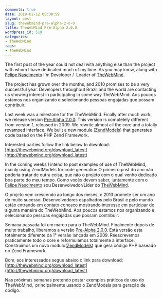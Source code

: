 ```yaml
---
comments: true
date: 2010-02-12 00:38:59
layout: post
slug: thewebmind-pre-alpha-2-0-0
title: TheWebMind Pre-Alpha 2.0.0
wordpress_id: 510
categories:
- TheWebMind
tags:
- TheWebMind
---
```


The first post of the year could not deal with anything  else than the project with whom I have dedicated much of my time.
As  you may know, along with [Felipe Nascimento](http://felipenascimento.org/en) i'm Developer /  Leader of [TheWebMind](http://thewebmind.org).

The project has grown over  the months, and 2010 promises to be a very successful year.
Developers  throughout Brazil and the world are contacting us showing interest in  participating in some way TheWebMind.
Aos poucos estamos nos organizando e selecionando pessoas engajadas que possam contribuir.

Last week was a milestone for the TheWebMind. Finally after much work, we  release version [Pre-Alpha 2.0.0](http://code.google.com/p/webmind/source/browse/#svn/tags/pre-alpha-2.0.0).
This version is completely different from  version 1, released in 2009.
We rewrite almost all the core and a  totally revamped interface.
We built a new  module ([ZendModels](http://docs.thewebmind.org/index.php?title=Modules#Native_ZendModels)) that generates code based on the PHP Zend Framework.

Interested parties follow the link below to download:
[http://thewebmind.org/download_latest](http://thewebmind.org/download_latest)

In the coming weeks I intend to post  examples of use of TheWebMind, mainly using ZendModels for code  generation.O primeiro post do ano não poderia tratar de outra coisa, que não o projeto com o qual venho dedicado boa parte do meu tempo.
Como vocês devem saber, juntamente com o [Felipe Nascimento](http://felipenascimento.org/en) sou Desenvolvedor/Líder do [TheWebMind](http://thewebmind.org).

O projeto vem crescendo ao longo dos meses, e 2010 promete ser um ano de muito sucesso.
Desenvolvedores espalhados pelo Brasil e pelo mundo estão entrando em contato conosco mostrando interesse em participar de alguma maneira do TheWebMind.
Aos poucos estamos nos organizando e selecionando pessoas engajadas que possam contribuir.

Semana passada foi um marco para o TheWebMind. Finalmente depois de muito trabalho, liberamos a versão [Pre-Alpha 2.0.0](http://code.google.com/p/webmind/source/browse/#svn/tags/pre-alpha-2.0.0).
Está versão esta totalmente diferente da 1° versão lançada em 2009.
Reescrevemos praticamente todo o core e reformulamos totalmente a interface.
Construímos um novo módulo([ZendModels](http://docs.thewebmind.org/index.php?title=Modules#Native_ZendModels)) que gera código PHP baseado no Zend Framework.

Bom, aos interessados segue abaixo o link para download:
[http://thewebmind.org/download_latest](http://thewebmind.org/download_latest)

Nas próximas semanas pretendo postar exemplos práticos de uso do TheWebMind,  principalmente usando o ZendModels para geração de código.
